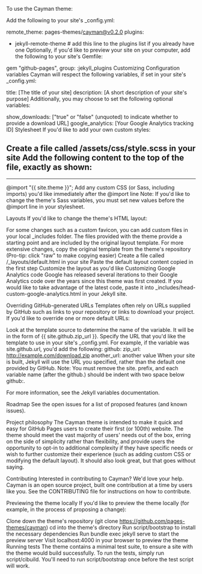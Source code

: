 To use the Cayman theme:

Add the following to your site's _config.yml:

remote_theme: pages-themes/cayman@v0.2.0
plugins:
- jekyll-remote-theme # add this line to the plugins list if you already have one
Optionally, if you'd like to preview your site on your computer, add the following to your site's Gemfile:

gem "github-pages", group: :jekyll_plugins
Customizing
Configuration variables
Cayman will respect the following variables, if set in your site's _config.yml:

title: [The title of your site]
description: [A short description of your site's purpose]
Additionally, you may choose to set the following optional variables:

show_downloads: ["true" or "false" (unquoted) to indicate whether to provide a download URL]
google_analytics: [Your Google Analytics tracking ID]
Stylesheet
If you'd like to add your own custom styles:

Create a file called /assets/css/style.scss in your site
Add the following content to the top of the file, exactly as shown:
---
---

@import "{{ site.theme }}";
Add any custom CSS (or Sass, including imports) you'd like immediately after the @import line
Note: If you'd like to change the theme's Sass variables, you must set new values before the @import line in your stylesheet.

Layouts
If you'd like to change the theme's HTML layout:

For some changes such as a custom favicon, you can add custom files in your local _includes folder. The files provided with the theme provide a starting point and are included by the original layout template.
For more extensive changes, copy the original template from the theme's repository
(Pro-tip: click "raw" to make copying easier)
Create a file called /_layouts/default.html in your site
Paste the default layout content copied in the first step
Customize the layout as you'd like
Customizing Google Analytics code
Google has released several iterations to their Google Analytics code over the years since this theme was first created. If you would like to take advantage of the latest code, paste it into _includes/head-custom-google-analytics.html in your Jekyll site.

Overriding GitHub-generated URLs
Templates often rely on URLs supplied by GitHub such as links to your repository or links to download your project. If you'd like to override one or more default URLs:

Look at the template source to determine the name of the variable. It will be in the form of {{ site.github.zip_url }}.
Specify the URL that you'd like the template to use in your site's _config.yml. For example, if the variable was site.github.url, you'd add the following:
github:
  zip_url: http://example.com/download.zip
  another_url: another value
When your site is built, Jekyll will use the URL you specified, rather than the default one provided by GitHub.
Note: You must remove the site. prefix, and each variable name (after the github.) should be indent with two space below github:.

For more information, see the Jekyll variables documentation.

Roadmap
See the open issues for a list of proposed features (and known issues).

Project philosophy
The Cayman theme is intended to make it quick and easy for GitHub Pages users to create their first (or 100th) website. The theme should meet the vast majority of users' needs out of the box, erring on the side of simplicity rather than flexibility, and provide users the opportunity to opt-in to additional complexity if they have specific needs or wish to further customize their experience (such as adding custom CSS or modifying the default layout). It should also look great, but that goes without saying.

Contributing
Interested in contributing to Cayman? We'd love your help. Cayman is an open source project, built one contribution at a time by users like you. See the CONTRIBUTING file for instructions on how to contribute.

Previewing the theme locally
If you'd like to preview the theme locally (for example, in the process of proposing a change):

Clone down the theme's repository (git clone https://github.com/pages-themes/cayman)
cd into the theme's directory
Run script/bootstrap to install the necessary dependencies
Run bundle exec jekyll serve to start the preview server
Visit localhost:4000 in your browser to preview the theme
Running tests
The theme contains a minimal test suite, to ensure a site with the theme would build successfully. To run the tests, simply run script/cibuild. You'll need to run script/bootstrap once before the test script will work.

